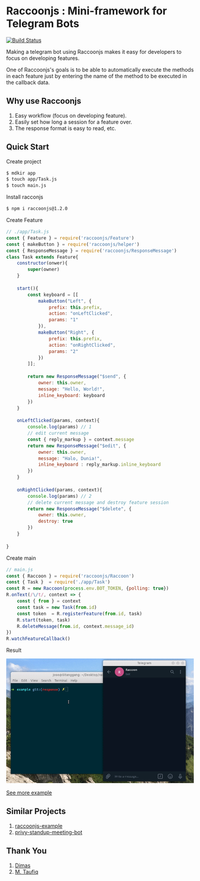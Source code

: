 
# Raccoonjs : Mini-framework for Telegram Bots
[![Build Status](https://travis-ci.org/josestg/raccoonjs.svg?branch=master)](https://travis-ci.org/josestg/raccoonjs)

Making a telegram bot using Raccoonjs makes it easy for developers to focus on developing features. 

One of Raccoonjs's goals is to be able to automatically execute the methods in each feature just by entering the name of the method to be executed in the callback data.

## Why use Raccoonjs

1. Easy workflow (focus on developing feature).
2. Easily set how long a session for a feature over.
3. The response format is easy to read, etc.

## Quick Start

Create project

```bash
$ mdkir app
$ touch app/Task.js
$ touch main.js
```
Install racconjs

```bash
$ npm i raccoonjs@1.2.0
```

Create Feature

```js
// ./app/Task.js
const { Feature } = require('raccoonjs/Feature')
const { makeButton } = require('raccoonjs/helper')
const { ResponseMessage } = require('raccoonjs/ResponseMessage')
class Task extends Feature{
    constructor(onwer){
        super(owner)
    }

    start(){
        const keyboard = [[
            makeButton("Left", {
                prefix: this.prefix,
                action: "onLeftClicked",
                params: "1"
            }),
            makeButton("Right", {
                prefix: this.prefix,
                action: "onRightClicked",
                params: "2"
            })
        ]];
        
        return new ResponseMessage("$send", {
            owner: this.owner,
            message: "Hello, World!",
            inline_keyboard: keyboard
        })
    }

    onLeftClicked(params, context){
        console.log(params) // 1
        // edit current message
        const { reply_markup } = context.message
        return new ResponseMessage("$edit", {
            owner: this.owner,
            message: "Halo, Dunia!",
            inline_keyboard : reply_markup.inline_keyboard
        })
    }

    onRightClicked(params, context){
        console.log(params) // 2
        // delete current message and destroy feature session
        return new ResponseMessage("$delete", {
            owner: this.owner,
            destroy: true
        })
    }

}
```
Create main

```js
// main.js
const { Raccoon } = require('raccoonjs/Raccoon')
const { Task }  = require('./app/Task')
const R = new Raccoon(process.env.BOT_TOKEN, {polling: true})
R.onText(/\/t/, context => {
    const { from } = context
    const task = new Task(from.id)
    const token  = R.registerFeature(from.id, task)
    R.start(token, task)
    R.deleteMessage(from.id, context.message_id)
})
R.watchFeatureCallback()
```
Result

<img src="./images/demo.gif">

[See more example](https://github.com/josestg/raccoonjs-example)

## Similar Projects
1. [raccoonjs-example](https://github.com/josestg/raccoonjs-example)
2. [privy-standup-meeting-bot](https://github.com/mtfiqh/privy-standup-meeting-bot)


## Thank You
1. [Dimas](https://github.com/dimasadyaksa)
2. [M. Taufiq](https://github.com/mtfiqh)




